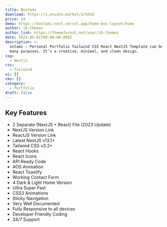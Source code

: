 ```yaml
---
title: Bostami
download: https://1.envato.market/1r93Vd
price: 14
demo: https://bostami-next.vercel.app/home-box-layout/home
author: ib-themes
author_link: https://themeforest.net/user/ib-themes
date: 2023-05-01T00:00:00.000Z
description: >-
  ostami – Personal Portfolio Tailwind CSS React NextJS Template can be used for
  many purposes. It’s a creative, minimal, and clean design.
ssg:
  - Nextjs
css:
  - Tailwind
ui: []
cms: []
category:
  - Portfolio
draft: false
---
```

## Key Features

- 2 Separate (NextJS + React) File (2023 Update)
- NextJS Version Link
- ReactJS Version Link
- Latest NextJS v13.1+
- Tailwind CSS v3.2+
- React Hooks
- React Icons
- API Ready Code
- AOS Animation
- React Toastify
- Working Contact Form
- 4 Dark & Light Home Version
- Ultra Super Fast
- CSS3 Animations
- Sticky Navigation
- Very Well Documented
- Fully Responsive to all devices
- Developer Friendly Coding
- 24/7 Support
